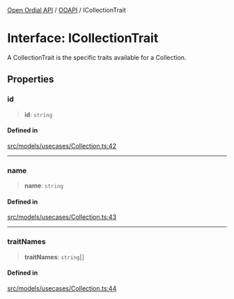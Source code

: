 [Open Ordial API](../../README.md) / [OOAPI](../README.md) / ICollectionTrait

# Interface: ICollectionTrait

A CollectionTrait is the specific traits available for a Collection.

## Properties

### id

> **id**: `string`

#### Defined in

[src/models/usecases/Collection.ts:42](https://github.com/open-ordinal/open-ordinal-api/blob/853cbf2a017c45362e48e478b4771550a39cd1c4/src/models/usecases/Collection.ts#L42)

***

### name

> **name**: `string`

#### Defined in

[src/models/usecases/Collection.ts:43](https://github.com/open-ordinal/open-ordinal-api/blob/853cbf2a017c45362e48e478b4771550a39cd1c4/src/models/usecases/Collection.ts#L43)

***

### traitNames

> **traitNames**: `string`[]

#### Defined in

[src/models/usecases/Collection.ts:44](https://github.com/open-ordinal/open-ordinal-api/blob/853cbf2a017c45362e48e478b4771550a39cd1c4/src/models/usecases/Collection.ts#L44)
